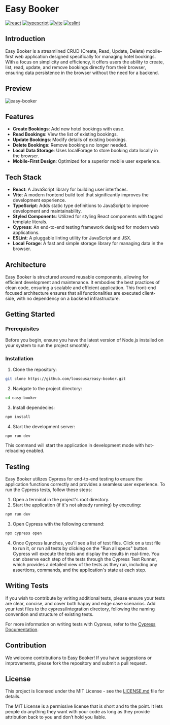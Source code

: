 # Easy Booker

[![react](https://badges.aleen42.com/src/react.svg)](https://badges.aleen42.com/src/react.svg)
[![typescript](https://badges.aleen42.com/src/typescript.svg)](https://badges.aleen42.com/src/typescript.svg)
[![vite](https://badges.aleen42.com/src/vitejs.svg)](https://badges.aleen42.com/src/vitejs.svg)
[![eslint](https://badges.aleen42.com/src/eslint.svg)](https://badges.aleen42.com/src/eslint.svg)

## Introduction

Easy Booker is a streamlined CRUD (Create, Read, Update, Delete) mobile-first web application designed specifically for managing hotel bookings. With a focus on simplicity and efficiency, it offers users the ability to create, list, read, update, and remove bookings directly from their browser, ensuring data persistence in the browser without the need for a backend.

## Preview

![easy-booker](https://github.com/lousousa/easy-booker/assets/2921281/703037de-0573-414f-821c-947ab3fb6c60)

## Features

- **Create Bookings**: Add new hotel bookings with ease.
- **Read Bookings**: View the list of existing bookings.
- **Update Bookings**: Modify details of existing bookings.
- **Delete Bookings**: Remove bookings no longer needed.
- **Local Data Storage**: Uses localForage to store booking data locally in the browser.
- **Mobile-First Design**: Optimized for a superior mobile user experience.

## Tech Stack

- **React**: A JavaScript library for building user interfaces.
- **Vite**: A modern frontend build tool that significantly improves the development experience.
- **TypeScript**: Adds static type definitions to JavaScript to improve development and maintainability.
- **Styled Components**: Utilized for styling React components with tagged template literals.
- **Cypress**: An end-to-end testing framework designed for modern web applications.
- **ESLint**: A pluggable linting utility for JavaScript and JSX.
- **Local Forage**: A fast and simple storage library for managing data in the browser.

## Architecture

Easy Booker is structured around reusable components, allowing for efficient development and maintenance. It embodies the best practices of clean code, ensuring a scalable and efficient application. This front-end focused architecture ensures that all functionalities are executed client-side, with no dependency on a backend infrastructure.

## Getting Started

### Prerequisites

Before you begin, ensure you have the latest version of Node.js installed on your system to run the project smoothly.

### Installation

1. Clone the repository:
```bash
git clone https://github.com/lousousa/easy-booker.git
````

2. Navigate to the project directory:
```bash
cd easy-booker
````

3. Install dependecies:
```bash
npm install
````

4. Start the development server:
```bash
npm run dev
```

This command will start the application in development mode with hot-reloading enabled.

## Testing

Easy Booker utilizes Cypress for end-to-end testing to ensure the application functions correctly and provides a seamless user experience. To run the Cypress tests, follow these steps:

1. Open a terminal in the project's root directory.
2. Start the application (if it's not already running) by executing:
```bash
npm run dev
```
3. Open Cypress with the following command:
```bash
npx cypress open
```
4. Once Cypress launches, you'll see a list of test files. Click on a test file to run it, or run all tests by clicking on the "Run all specs" button.
Cypress will execute the tests and display the results in real-time. You can observe each step of the tests through the Cypress Test Runner, which provides a detailed view of the tests as they run, including any assertions, commands, and the application's state at each step.

## Writing Tests

If you wish to contribute by writing additional tests, please ensure your tests are clear, concise, and cover both happy and edge case scenarios. Add your test files to the cypress/integration directory, following the naming convention and structure of existing tests.

For more information on writing tests with Cypress, refer to the [Cypress Documentation](https://docs.cypress.io/
).

## Contribution

We welcome contributions to Easy Booker! If you have suggestions or improvements, please fork the repository and submit a pull request.

## License

This project is licensed under the MIT License - see the [LICENSE.md](LICENSE.md) file for details.

The MIT License is a permissive license that is short and to the point. It lets people do anything they want with your code as long as they provide attribution back to you and don’t hold you liable.
